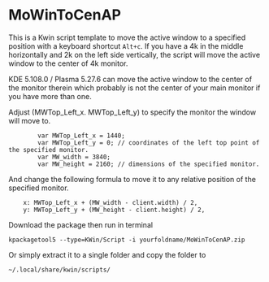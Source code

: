 # MoWinToCenAP

This is a Kwin script template to move the active window to a specified position  with a keyboard shortcut `Alt+c`.
If you have a 4k in the middle horizontally and 2k on the left side vertically, the script will move the active window to the center of 4k monitor.

KDE 5.108.0 / Plasma 5.27.6 can move the active window to the center of the monitor therein which probably is not the center of your main monitor if you have more than one.


Adjust (MWTop_Left_x. MWTop_Left_y) to specify the monitor the window will move to.

```
        var MWTop_Left_x = 1440;
        var MWTop_Left_y = 0; // coordinates of the left top point of the specified monitor.
        var MW_width = 3840;
        var MW_height = 2160; // dimensions of the specified monitor.
```

And change the following formula to move it to any relative position of the specified monitor. 
```
    x: MWTop_Left_x + (MW_width - client.width) / 2,
    y: MWTop_Left_y + (MW_height - client.height) / 2,
```


Download the package then run in terminal

```
kpackagetool5 --type=KWin/Script -i yourfoldname/MoWinToCenAP.zip

```

Or simply extract it to a single folder and copy the folder to
```
~/.local/share/kwin/scripts/
```

